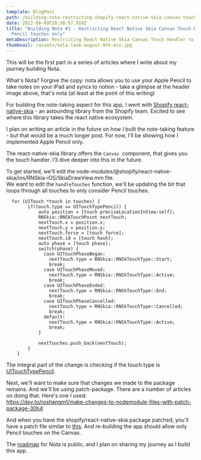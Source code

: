 ```yaml
---
template: BlogPost
path: /building-nota-restricting-shopify-react-native-skia-canvas-touch-handler-to-pencil-only
date: 2022-08-09T20:50:57.918Z
title: "Building Nota #1 - Restricting React Native Skia Canvas Touch Handler to
  Pencil touches only"
metaDescription: Restricting React Native Skia Canvas Touch Handler to Pencil touches only
thumbnail: /assets/nota-look-august-9th-min.jpg
---
```

This will be the first part in a series of articles where I write about my journey building Nota. 

What's Nota? Forgive the copy: nota allows you to use your Apple Pencil to take notes on your iPad and syncs to notion - take a glimpse at the header image above, that's nota (at least at the point of this writing)

For building the note-taking aspect for this app, I went with [Shopify react-native-skia](https://github.com/Shopify/react-native-skia) - an astounding library from the Shopify team. Excited to see where this library takes the react native ecosystem. 

I plan on writing an article in the future on how I built the note-taking feature - but that would be a much longer post. For now, I'll be showing how I implemented Apple Pencil only. 

The react-native-skia library offers the `Canvas `component, that gives you the touch handler. I'll dive deeper into this in the future. 

To get started, we'll edit the node-modules/@shopify/react-native-skia/ios/RNSkia-iOS/SkiaDrawView.mm file. \
We want to edit the `handleTouches` function, we'll be updating the bit that loops through all touches to only consider Pencil touches. 

```
  for (UITouch *touch in touches) {
        if(touch.type == UITouchTypePencil) {
            auto position = [touch preciseLocationInView:self];
            RNSkia::RNSkTouchPoint nextTouch;
            nextTouch.x = position.x;
            nextTouch.y = position.y;
            nextTouch.force = [touch force];
            nextTouch.id = [touch hash];
            auto phase = [touch phase];
            switch(phase) {
              case UITouchPhaseBegan:
                nextTouch.type = RNSkia::RNSkTouchType::Start;
                break;
              case UITouchPhaseMoved:
                nextTouch.type = RNSkia::RNSkTouchType::Active;
                break;
              case UITouchPhaseEnded:
                nextTouch.type = RNSkia::RNSkTouchType::End;
                break;
              case UITouchPhaseCancelled:
                nextTouch.type = RNSkia::RNSkTouchType::Cancelled;
                break;
              default:
                nextTouch.type = RNSkia::RNSkTouchType::Active;
                break;
            }
            
            nextTouches.push_back(nextTouch);
        }
    }
```



The integral part of the change is checking if the touch.type is [UITouchTypePencil](https://developer.apple.com/documentation/uikit/uitouchtype/uitouchtypepencil). 

Next, we'll want to make sure that changes we made to the package remains. And we'll be using patch-package. There are a number of articles on doing that. Here's one I used: \
https://dev.to/roshangm1/make-changes-to-nodemodule-files-with-patch-package-30h4 

And when you have the shopify/react-native-skia package patched, you'll have a patch file similar to [this](https://github.com/edwardsmoses/nota/blob/8377ad054a7e0735db170e9b29452523836ca928/patches/%40shopify%2Breact-native-skia%2B0.1.134.patch). And re-building the app should allow only Pencil touches on the Canvas. 

The [roadmap](https://github.com/users/edwardsmoses/projects/3) for Nota is public, and I plan on sharing my journey as I build this app.